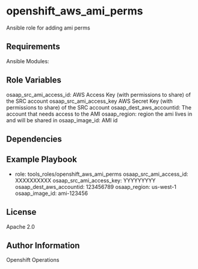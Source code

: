 openshift_aws_ami_perms
=========

Ansible role for adding ami perms

Requirements
------------

Ansible Modules:


Role Variables
--------------

osaap_src_ami_access_id: AWS Access Key (with permissions to share) of the SRC account
osaap_src_ami_access_key  AWS Secret Key (with permissions to share) of the SRC account
osaap_dest_aws_accountid: The account that needs access to the AMI
osaap_region: region the ami lives in and will be shared in
osaap_image_id: AMI id

Dependencies
------------


Example Playbook
----------------

  - role: tools_roles/openshift_aws_ami_perms
    osaap_src_ami_access_id: XXXXXXXXXX
    osaap_src_ami_access_key: YYYYYYYYY
    osaap_dest_aws_accountid: 123456789
    osaap_region: us-west-1
    osaap_image_id: ami-123456


License
-------

Apache 2.0

Author Information
------------------

Openshift Operations
